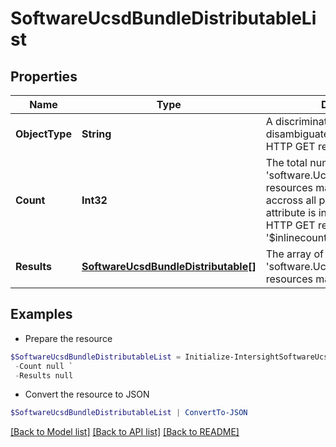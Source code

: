 # SoftwareUcsdBundleDistributableList
## Properties

Name | Type | Description | Notes
------------ | ------------- | ------------- | -------------
**ObjectType** | **String** | A discriminator value to disambiguate the schema of a HTTP GET response body. | 
**Count** | **Int32** | The total number of &#39;software.UcsdBundleDistributable&#39; resources matching the request, accross all pages. The &#39;Count&#39; attribute is included when the HTTP GET request includes the &#39;$inlinecount&#39; parameter. | [optional] 
**Results** | [**SoftwareUcsdBundleDistributable[]**](SoftwareUcsdBundleDistributable.md) | The array of &#39;software.UcsdBundleDistributable&#39; resources matching the request. | [optional] 

## Examples

- Prepare the resource
```powershell
$SoftwareUcsdBundleDistributableList = Initialize-IntersightSoftwareUcsdBundleDistributableList  -ObjectType null `
 -Count null `
 -Results null
```

- Convert the resource to JSON
```powershell
$SoftwareUcsdBundleDistributableList | ConvertTo-JSON
```

[[Back to Model list]](../README.md#documentation-for-models) [[Back to API list]](../README.md#documentation-for-api-endpoints) [[Back to README]](../README.md)

